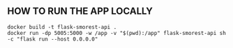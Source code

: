 ## HOW TO RUN THE APP LOCALLY

```
docker build -t flask-smorest-api .
docker run -dp 5005:5000 -w /app -v "$(pwd):/app" flask-smorest-api sh -c "flask run --host 0.0.0.0"
```